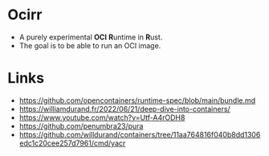 # Ocirr 

- A purely experimental **OCI** **R**untime in **R**ust.
- The goal is to be able to run an OCI image.

# Links

- https://github.com/opencontainers/runtime-spec/blob/main/bundle.md
- https://williamdurand.fr/2022/06/21/deep-dive-into-containers/
- https://www.youtube.com/watch?v=Utf-A4rODH8
- https://github.com/penumbra23/pura
- https://github.com/willdurand/containers/tree/11aa764816f040b8dd1306edc1c20cee257d7961/cmd/yacr
